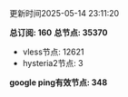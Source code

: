 更新时间2025-05-14 23:11:20

**总订阅: 160**
**总节点: 35370**
- vless节点: 12621
- hysteria2节点: 3

**google ping有效节点: 348**
